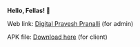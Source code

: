 **Hello, Fellas! 🐘**

Web link: [Digital Pravesh Pranalli](https://digitalpraveshpranalli.netlify.app/) (for admin)

APK file: [Download here](https://github.com/sarasverma/Digital-Pravesh-Pranalli/releases/download/v1.0.0/app-debug.apk) (for client)
